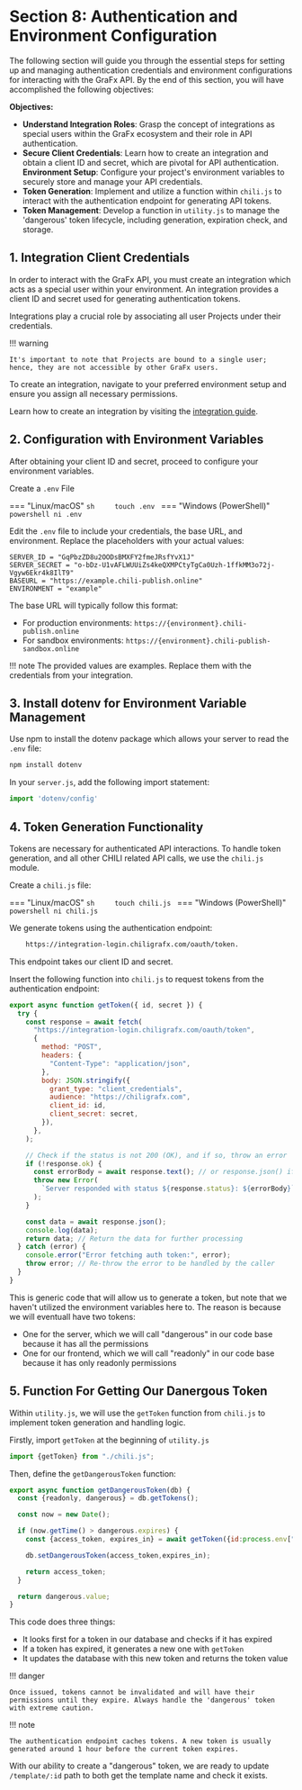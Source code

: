 # Section 8: Authentication and Environment Configuration

The following section will guide you through the essential steps for setting up and managing authentication credentials and environment configurations for interacting with the GraFx API. By the end of this section, you will have accomplished the following objectives:

**Objectives:**

- **Understand Integration Roles**: Grasp the concept of integrations as special users within the GraFx ecosystem and their role in API authentication.
- **Secure Client Credentials**: Learn how to create an integration and obtain a client ID and secret, which are pivotal for API authentication.
**Environment Setup**: Configure your project's environment variables to securely store and manage your API credentials.
- **Token Generation**: Implement and utilize a function within `chili.js` to interact with the authentication endpoint for generating API tokens.
- **Token Management**: Develop a function in `utility.js` to manage the 'dangerous' token lifecycle, including generation, expiration check, and storage.

## 1. Integration Client Credentials

In order to interact with the GraFx API, you must create an integration which acts as a special user within your environment. An integration provides a client ID and secret used for generating authentication tokens.

Integrations play a crucial role by associating all user Projects under their credentials.

!!! warning
    
    It's important to note that Projects are bound to a single user; hence, they are not accessible by other GraFx users.

To create an integration, navigate to your preferred environment setup and ensure you assign all necessary permissions.

Learn how to create an integration by visiting the [integration guide](../../../../GraFx-Developers/grafx-studio/integration-overview/04-managing-integrations-and-authentication/).

## 2. Configuration with Environment Variables

After obtaining your client ID and secret, proceed to configure your environment variables.

Create a `.env` File

=== "Linux/macOS"
    ```sh    
    touch .env
    ```
=== "Windows (PowerShell)"
    ```powershell
    ni .env
    ```

Edit the `.env` file to include your credentials, the base URL, and environment. Replace the placeholders with your actual values:

```
SERVER_ID = "GqPbzZD8u2OODsBMXFY2fmeJRsfYvX1J"
SERVER_SECRET = "o-bDz-U1vAFLWUUiZs4keQXMPCtyTgCa0Uzh-1ffkMM3o72j-Vgyw6Ekr4k8IlT9"
BASEURL = "https://example.chili-publish.online"
ENVIRONMENT = "example"
```

The base URL will typically follow this format:
- For production environments: `https://{environment}.chili-publish.online`
- For sandbox environments: `https://{environment}.chili-publish-sandbox.online`

!!! note
    The provided values are examples. Replace them with the credentials from your integration.

## 3. Install dotenv for Environment Variable Management

Use npm to install the dotenv package which allows your server to read the `.env` file:

```sh
npm install dotenv
```

In your `server.js`, add the following import statement:

```js
import 'dotenv/config'
```

## 4. Token Generation Functionality

Tokens are necessary for authenticated API interactions. To handle token generation, and all other CHILI related API calls, we use the `chili.js` module.

Create a `chili.js` file:

=== "Linux/macOS"
    ```sh    
    touch chili.js
    ```
=== "Windows (PowerShell)"
    ```powershell
    ni chili.js
    ```

We generate tokens using the authentication endpoint:
``` html
	https://integration-login.chiligrafx.com/oauth/token.
```
This endpoint takes our client ID and secret.

Insert the following function into `chili.js` to request tokens from the authentication endpoint:

```js
export async function getToken({ id, secret }) {
  try {
    const response = await fetch(
      "https://integration-login.chiligrafx.com/oauth/token",
      {
        method: "POST",
        headers: {
          "Content-Type": "application/json",
        },
        body: JSON.stringify({
          grant_type: "client_credentials",
          audience: "https://chiligrafx.com",
          client_id: id,
          client_secret: secret,
        }),
      },
    );

    // Check if the status is not 200 (OK), and if so, throw an error
    if (!response.ok) {
      const errorBody = await response.text(); // or response.json() if the server sends JSON error details
      throw new Error(
        `Server responded with status ${response.status}: ${errorBody}`,
      );
    }

    const data = await response.json();
    console.log(data);
    return data; // Return the data for further processing
  } catch (error) {
    console.error("Error fetching auth token:", error);
    throw error; // Re-throw the error to be handled by the caller
  }
}
```

This is generic code that will allow us to generate a token, but note that we haven't utilized the environment variables here to. The reason is because we will eventuall have two tokens:

- One for the server, which we will call "dangerous" in our code base because it has all the permissions
- One for our frontend, which we will call "readonly" in our code base because it has only readonly permissions


## 5. Function For Getting Our Danergous Token

Within `utility.js`, we will use the `getToken` function from `chili.js` to implement token generation and handling logic.

Firstly, import `getToken` at the beginning of `utility.js`

```js
import {getToken} from "./chili.js"; 
```

Then, define the `getDangerousToken` function:

```js
export async function getDangerousToken(db) {
  const {readonly, dangerous} = db.getTokens();

  const now = new Date();

  if (now.getTime() > dangerous.expires) {
    const {access_token, expires_in} = await getToken({id:process.env["SERVER_ID"], secret:process.env["SERVER_SECRET"]});

    db.setDangerousToken(access_token,expires_in);

    return access_token;
  }

  return dangerous.value;
}
```

This code does three things:

- It looks first for a token in our database and checks if it has expired
- If a token has expired, it generates a new one with `getToken`
- It updates the database with this new token and returns the token value


!!! danger

    Once issued, tokens cannot be invalidated and will have their permissions until they expire. Always handle the 'dangerous' token with extreme caution.

!!! note

    The authentication endpoint caches tokens. A new token is usually generated around 1 hour before the current token expires.

With our ability to create a "dangerous" token, we are ready to update `/template/:id` path to both get the template name and check it exists.


